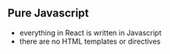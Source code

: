 ## Pure Javascript

*   everything in React is written in Javascript
*   there are no HTML templates or directives
